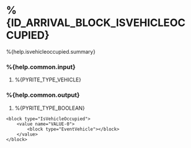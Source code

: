 # %{ID_ARRIVAL_BLOCK_ISVEHICLEOCCUPIED}

%{help.isvehicleoccupied.summary}

### %{help.common.input}

1. %{PYRITE_TYPE_VEHICLE}

### %{help.common.output}

1. %{PYRITE_TYPE_BOOLEAN}

```
<block type="IsVehicleOccupied">
    <value name="VALUE-0">
        <block type="EventVehicle"></block>
    </value>
</block>
```